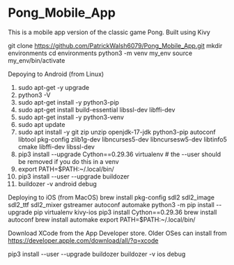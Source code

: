 # Pong_Mobile_App
This is a mobile app version of the classic game Pong. Built using Kivy

git clone https://github.com/PatrickWalsh6079/Pong_Mobile_App.git
mkdir environments
cd environments
python3 -m venv my_env
source my_env/bin/activate


Depoying to Android (from Linux)
1. sudo apt-get -y upgrade
2. python3 -V
3. sudo apt-get install -y python3-pip
4. sudo apt-get install build-essential libssl-dev libffi-dev
5. sudo apt-get install -y python3-venv
6. sudo apt update
7. sudo apt install -y git zip unzip openjdk-17-jdk python3-pip autoconf libtool pkg-config zlib1g-dev libncurses5-dev libncursesw5-dev libtinfo5 cmake libffi-dev libssl-dev
8. pip3 install --upgrade Cython==0.29.36 virtualenv  # the --user should be removed if you do this in a venv
9. export PATH=$PATH:~/.local/bin/
10. pip3 install --user --upgrade buildozer
11. buildozer -v android debug

Deploying to iOS (from MacOS)
brew install pkg-config sdl2 sdl2_image sdl2_ttf sdl2_mixer gstreamer autoconf automake
python3 -m pip install --upgrade pip virtualenv kivy-ios
pip3 install Cython==0.29.36
brew install autoconf
brew install automake
export PATH=$PATH:~/.local/bin/

Download XCode from the App Developer store.
Older OSes can install from https://developer.apple.com/download/all/?q=xcode

pip3 install --user --upgrade buildozer
buildozer -v ios debug
